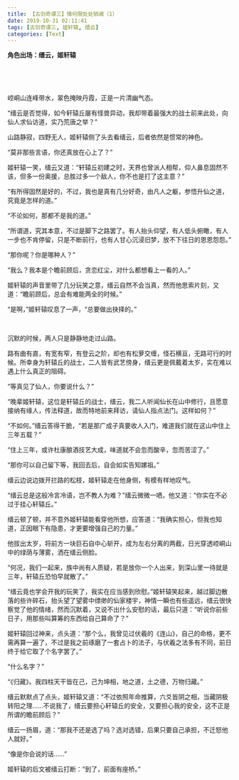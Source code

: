 ```yaml
---
title: 【古剑奇谭三】情何限处处销魂（1）
date: 2019-10-31 02:11:41
tags: [古剑奇谭三, 姬轩辕, 缙云]
categories: [Text]
---
```


<p><strong>角色出场：缙云，姬轩辕</strong></p> 
<p><br /></p> 
<p><br /></p> 
<p>崆峒山连峰带水，翠色掩映丹霞，正是一片清幽气态。</p> 
<p>“缙云是否觉得，如今轩辕丘屡有怪兽异动，我却带着最强大的战士前来此处，向仙人求仙访道，实乃荒唐之举？”</p> 
<p>山路静寂，四野无人，姬轩辕侧了头去看缙云，后者依然是惯常的神色。</p> 
<p>“莫非那些言语，你还真放在心上了？”</p> 
<p>姬轩辕一笑，缙云又道：“轩辕丘初建之时，天界也曾派人相帮，仰人鼻息固然不该，但多一份奥援，总胜过多一个敌人，你不也是打了这主意？”</p> 
<p>“有所得固然是好的，不过，我也是真有几分好奇，由凡人之躯，参悟升仙之道，究竟是怎样的道。”</p> 
<p>“不论如何，那都不是我的道。”</p> 
<p>“所谓道，究其本意，不过是脚下之路罢了。有人抬头仰望，有人低头俯瞰，有人一步也不肯停留，只是不断前行，也有人甘心沉浸旧梦，放不下往日的恩恩怨怨。”</p> 
<p>“那你呢？你是哪种人？”</p> 
<p>“我么？我本是个瞻前顾后，贪恋红尘，对什么都想看上一看的人。”</p> 
<p>姬轩辕的声音里带了几分玩笑之意，缙云自然不会当真，然而他思索片刻，又道：“瞻前顾后，总会有难能两全的时候。”</p> 
<p>“是啊，”姬轩辕叹息了一声，“总要做出抉择的。”</p> 
<p>&nbsp;</p> 
<p>沉默的时候，两人只是静静地走过山路。</p> 
<p>路有曲有直，有宽有窄，有登云之阶，却也有松萝交缠，怪石横亘，无路可行的时候。所幸身为轩辕丘的战士，二人皆有武艺傍身，缙云更是佩戴着太岁，实在难以遇上什么真正的阻碍。</p> 
<p>“等真见了仙人，你要说什么？”</p> 
<p>“晚辈姬轩辕，这位是轩辕丘的战士，缙云，我二人听闻仙长在山中修行，且愿意接纳有缘人，传法释道，故而特地前来拜访，请仙人指点法门。这样如何？”</p> 
<p>“不如何。”缙云答得干脆，“若是那广成子真要收人入门，难道我们就在这山中住上三年五载？”</p> 
<p>“住上三年，或许杜康酿酒技艺大成，味道就不会忽而酸辛，忽而苦涩了。”</p> 
<p>“那你可以自己留下等，我回去后，自会如实告知嫘祖。”</p> 
<p>缙云边说边拨开拦路的松枝，姬轩辕走在他身侧，有模有样地叹气。</p> 
<p>“缙云总是这般冷言冷语，岂不教人为难？”缙云微微一哂，他又道：“你实在不必过于挂心轩辕丘。”</p> 
<p>缙云顿了顿，并不意外姬轩辕能看穿他所想，应答道：“我确实担心，但我也知道，正因眼下有隐患，才更要增强自己的力量。”</p> 
<p>他拔出太岁，将前方一块巨石自中心斩开，成为左右分离的两截，日光穿透崆峒山中的绿荫与薄雾，洒在缙云侧脸。</p> 
<p>“何况，我们一起来，族中尚有人质疑，若是放你一个人出来，到深山里一待就是三年，轩辕丘恐怕早就散了。”</p> 
<p>“缙云竟也学会开我的玩笑了，我实在应当感到欣慰。”姬轩辕笑起来，越过脚边散落的些许碎石，抬头望了望雾中缥缈的仙家楼宇，神情一瞬也有些遥远，缙云很快察觉了他的情绪，然而沉默着，又说不出什么安慰的话，最后只道：“听说你前些日子，用那些叫算筹的东西给自己算命了？”</p> 
<p>姬轩辕回过神来，点头道：“那个么，我曾见过伏羲的《连山》，自己的命格，更不需再算一遍了，不过是我之前琢磨了一套占卜的法子，与伏羲之法多有不同，前日终于给它取了个名字罢了。”</p> 
<p>“什么名字？”</p> 
<p>“《归藏》。我四柱天干皆在己，己为坤相，地之道，土之德，万物归藏。”</p> 
<p>缙云默默点了点头，姬轩辕又道：“不过依照年命推算，六爻皆阴之相，当藏阴极转阳之理……不说我了，缙云要担心轩辕丘的安全，又要担心我的安全，这不正是所谓的瞻前顾后？”</p> 
<p>缙云一扬眉，道：“那我不还是选了吗？选对选错，后果只要自己承担，不迁怒他人就好。”</p> 
<p>“像是你会说的话……”</p> 
<p>姬轩辕的后文被缙云打断：“到了，前面有座桥。”</p> 
<p><br /></p>